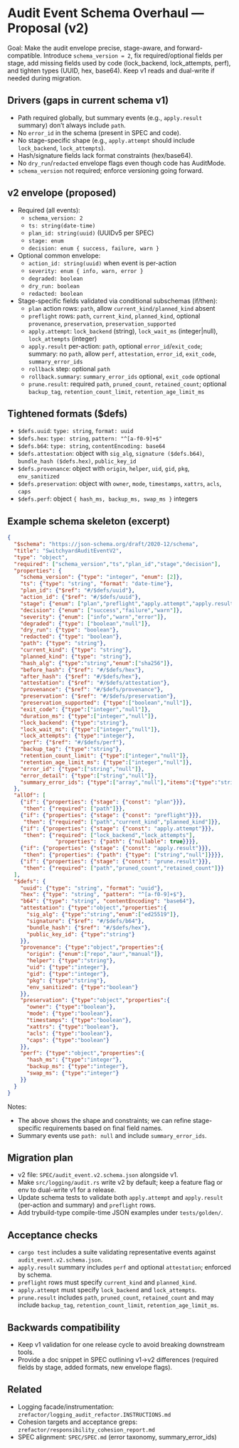 # Audit Event Schema Overhaul — Proposal (v2)

Goal: Make the audit envelope precise, stage-aware, and forward-compatible. Introduce `schema_version = 2`, fix required/optional fields per stage, add missing fields used by code (lock_backend, lock_attempts, perf), and tighten types (UUID, hex, base64). Keep v1 reads and dual-write if needed during migration.

## Drivers (gaps in current schema v1)

- Path required globally, but summary events (e.g., `apply.result` summary) don’t always include `path`.
- No `error_id` in the schema (present in SPEC and code).
- No stage-specific shape (e.g., `apply.attempt` should include `lock_backend`, `lock_attempts`).
- Hash/signature fields lack format constraints (hex/base64).
- No `dry_run`/`redacted` envelope flags even though code has AuditMode.
- `schema_version` not required; enforce versioning going forward.

## v2 envelope (proposed)

- Required (all events):
  - `schema_version: 2`
  - `ts: string(date-time)`
  - `plan_id: string(uuid)` (UUIDv5 per SPEC)
  - `stage: enum`
  - `decision: enum { success, failure, warn }`
- Optional common envelope:
  - `action_id: string(uuid)` when event is per-action
  - `severity: enum { info, warn, error }`
  - `degraded: boolean`
  - `dry_run: boolean`
  - `redacted: boolean`
- Stage-specific fields validated via conditional subschemas (if/then):
  - `plan` action rows: `path`, allow `current_kind/planned_kind` absent
  - `preflight` rows: `path`, `current_kind`, `planned_kind`, optional `provenance`, `preservation`, `preservation_supported`
  - `apply.attempt`: `lock_backend` (string), `lock_wait_ms` (integer|null), `lock_attempts` (integer)
  - `apply.result` per-action: `path`, optional `error_id`/`exit_code`; summary: no `path`, allow `perf`, `attestation`, `error_id`, `exit_code`, `summary_error_ids`
  - `rollback` step: optional `path`
  - `rollback.summary`: `summary_error_ids` optional, `exit_code` optional
  - `prune.result`: required `path`, `pruned_count`, `retained_count`; optional `backup_tag`, `retention_count_limit`, `retention_age_limit_ms`

## Tightened formats ($defs)

- `$defs.uuid`: `type: string`, `format: uuid`
- `$defs.hex`: `type: string`, `pattern: "^[a-f0-9]+$"`
- `$defs.b64`: `type: string`, `contentEncoding: base64`
- `$defs.attestation`: object with `sig_alg`, `signature ($defs.b64)`, `bundle_hash ($defs.hex)`, `public_key_id`
- `$defs.provenance`: object with `origin`, `helper`, `uid`, `gid`, `pkg`, `env_sanitized`
- `$defs.preservation`: object with `owner`, `mode`, `timestamps`, `xattrs`, `acls`, `caps`
- `$defs.perf`: object `{ hash_ms, backup_ms, swap_ms }` integers

## Example schema skeleton (excerpt)

```json
{
  "$schema": "https://json-schema.org/draft/2020-12/schema",
  "title": "SwitchyardAuditEventV2",
  "type": "object",
  "required": ["schema_version","ts","plan_id","stage","decision"],
  "properties": {
    "schema_version": {"type": "integer", "enum": [2]},
    "ts": {"type": "string", "format": "date-time"},
    "plan_id": {"$ref": "#/$defs/uuid"},
    "action_id": {"$ref": "#/$defs/uuid"},
    "stage": {"enum": ["plan","preflight","apply.attempt","apply.result","rollback","rollback.summary","prune.result"]},
    "decision": {"enum": ["success","failure","warn"]},
    "severity": {"enum": ["info","warn","error"]},
    "degraded": {"type": ["boolean","null"]},
    "dry_run": {"type": "boolean"},
    "redacted": {"type": "boolean"},
    "path": {"type": "string"},
    "current_kind": {"type": "string"},
    "planned_kind": {"type": "string"},
    "hash_alg": {"type":"string","enum":["sha256"]},
    "before_hash": {"$ref": "#/$defs/hex"},
    "after_hash": {"$ref": "#/$defs/hex"},
    "attestation": {"$ref": "#/$defs/attestation"},
    "provenance": {"$ref": "#/$defs/provenance"},
    "preservation": {"$ref": "#/$defs/preservation"},
    "preservation_supported": {"type":["boolean","null"]},
    "exit_code": {"type":["integer","null"]},
    "duration_ms": {"type":["integer","null"]},
    "lock_backend": {"type":"string"},
    "lock_wait_ms": {"type":["integer","null"]},
    "lock_attempts": {"type":"integer"},
    "perf": {"$ref": "#/$defs/perf"},
    "backup_tag": {"type":"string"},
    "retention_count_limit": {"type":["integer","null"]},
    "retention_age_limit_ms": {"type":["integer","null"]},
    "error_id": {"type":["string","null"]},
    "error_detail": {"type":["string","null"]},
    "summary_error_ids": {"type":["array","null"],"items":{"type":"string"}}
  },
  "allOf": [
    {"if": {"properties": {"stage": {"const": "plan"}}},
     "then": {"required": ["path"]}},
    {"if": {"properties": {"stage": {"const": "preflight"}}},
     "then": {"required": ["path","current_kind","planned_kind"]}},
    {"if": {"properties": {"stage": {"const": "apply.attempt"}}},
     "then": {"required": ["lock_backend","lock_attempts"],
               "properties": {"path": {"nullable": true}}}},
    {"if": {"properties": {"stage": {"const": "apply.result"}}},
     "then": {"properties": {"path": {"type": ["string","null"]}}}},
    {"if": {"properties": {"stage": {"const": "prune.result"}}},
     "then": {"required": ["path","pruned_count","retained_count"]}}
  ],
  "$defs": {
    "uuid": {"type": "string", "format": "uuid"},
    "hex": {"type": "string", "pattern": "^[a-f0-9]+$"},
    "b64": {"type": "string", "contentEncoding": "base64"},
    "attestation": {"type":"object","properties":{
      "sig_alg": {"type":"string","enum":["ed25519"]},
      "signature": {"$ref": "#/$defs/b64"},
      "bundle_hash": {"$ref": "#/$defs/hex"},
      "public_key_id": {"type":"string"}
    }},
    "provenance": {"type":"object","properties":{
      "origin": {"enum":["repo","aur","manual"]},
      "helper": {"type":"string"},
      "uid": {"type":"integer"},
      "gid": {"type":"integer"},
      "pkg": {"type":"string"},
      "env_sanitized": {"type":"boolean"}
    }},
    "preservation": {"type":"object","properties":{
      "owner": {"type":"boolean"},
      "mode": {"type":"boolean"},
      "timestamps": {"type":"boolean"},
      "xattrs": {"type":"boolean"},
      "acls": {"type":"boolean"},
      "caps": {"type":"boolean"}
    }},
    "perf": {"type":"object","properties":{
      "hash_ms": {"type":"integer"},
      "backup_ms": {"type":"integer"},
      "swap_ms": {"type":"integer"}
    }}
  }
}
```

Notes:
- The above shows the shape and constraints; we can refine stage-specific requirements based on final field names.
- Summary events use `path: null` and include `summary_error_ids`.

## Migration plan

- v2 file: `SPEC/audit_event.v2.schema.json` alongside v1.
- Make `src/logging/audit.rs` write v2 by default; keep a feature flag or env to dual-write v1 for a release.
- Update schema tests to validate both `apply.attempt` and `apply.result` (per-action and summary) and `preflight` rows.
- Add trybuild-type compile-time JSON examples under `tests/golden/`.

## Acceptance checks

- `cargo test` includes a suite validating representative events against `audit_event.v2.schema.json`.
- `apply.result` summary includes `perf` and optional `attestation`; enforced by schema.
- `preflight` rows must specify `current_kind` and `planned_kind`.
- `apply.attempt` must specify `lock_backend` and `lock_attempts`.
- `prune.result` includes `path`, `pruned_count`, `retained_count` and may include `backup_tag`, `retention_count_limit`, `retention_age_limit_ms`.

## Backwards compatibility

- Keep v1 validation for one release cycle to avoid breaking downstream tools.
- Provide a doc snippet in SPEC outlining v1→v2 differences (required fields by stage, added formats, new envelope flags).

## Related

- Logging facade/instrumentation: `zrefactor/logging_audit_refactor.INSTRUCTIONS.md`
- Cohesion targets and acceptance greps: `zrefactor/responsibility_cohesion_report.md`
- SPEC alignment: `SPEC/SPEC.md` (error taxonomy, summary_error_ids)
